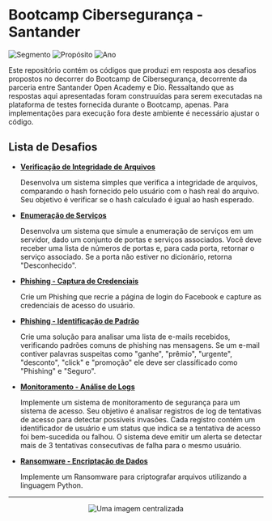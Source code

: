 
# Bootcamp Cibersegurança - Santander

![Segmento](https://img.shields.io/badge/Segmento_:-Segurança_da_Informação-blue?style=flat-square) 
![Propósito](https://img.shields.io/badge/Propósito_:-Formação-darkorange?style=flat-square) 
![Ano](https://img.shields.io/badge/Ano_:-2024-darkred?style=flat-square)

Este repositório contém os códigos que produzi em resposta aos desafios propostos no decorrer do Bootcamp de Cibersegurança, decorrente da parceria entre Santander Open Academy e Dio. Ressaltando que as respostas aqui apresentadas foram construuídas para serem executadas na plataforma de testes fornecida durante o  Bootcamp, apenas. Para implementações para execução fora deste ambiente é necessário ajustar o código.

## Lista de Desafios

* [**Verificação de Integridade de Arquivos**](https://github.com/euandros/bootcamp_santander_ciberseguranca/blob/main/verifica_integridade/resposta.md)

  Desenvolva um sistema simples que verifica a integridade de arquivos, comparando o hash fornecido pelo usuário com o hash real do arquivo. Seu objetivo é verificar se o hash calculado é igual ao hash esperado.
   
* [**Enumeração de Serviços**](https://github.com/euandros/bootcamp_santander_ciberseguranca/blob/main/enumera_servicos/resposta.md)

  Desenvolva um sistema que simule a enumeração de serviços em um servidor, dado um conjunto de portas e serviços associados. Você deve receber uma lista de números de portas e, para cada porta, retornar o serviço associado. Se a porta não estiver no dicionário, retorna "Desconhecido".

* [**Phishing - Captura de Credenciais**](https://github.com/euandros/bootcamp_santander_ciberseguranca/blob/main/phishing_captura_credenciais/resposta.md)

  Crie um Phishing que recrie a página de login do Facebook e capture as credenciais de acesso do usuário.

* [**Phishing - Identificação de Padrão**](https://github.com/euandros/bootcamp_santander_ciberseguranca/blob/main/identifica_phishing/resposta.md)

  Crie uma solução para analisar uma lista de e-mails recebidos, verificando padrões comuns de phishing nas mensagens. Se um e-mail contiver palavras suspeitas como "ganhe", "prêmio", "urgente", "desconto", "click" e "promoção" ele deve ser classificado como "Phishing" e "Seguro".

* [**Monitoramento - Análise de Logs**](https://github.com/euandros/bootcamp_santander_ciberseguranca/blob/main/monitoramento_logs/resposta.md)

  Implemente um sistema de monitoramento de segurança para um sistema de acesso. Seu objetivo é analisar registros de log de tentativas de acesso para detectar possíveis invasões. Cada registro contém um identificador de usuário e um status que indica se a tentativa de acesso foi bem-sucedida ou falhou. O sistema deve emitir um alerta se detectar mais de 3 tentativas consecutivas de falha para o mesmo usuário.
  
* [**Ransomware - Encriptação de Dados**](https://github.com/euandros/bootcamp_santander_ciberseguranca/blob/main/ransomware_vnsrx/resposta.md)

  Implemente um Ransomware para criptografar arquivos utilizando a linguagem Python.

***

<div align="center">
  <img src="https://github.com/user-attachments/assets/373a8a7a-67d6-4994-b06d-674045804ca2" alt="Uma imagem centralizada">
</div>
